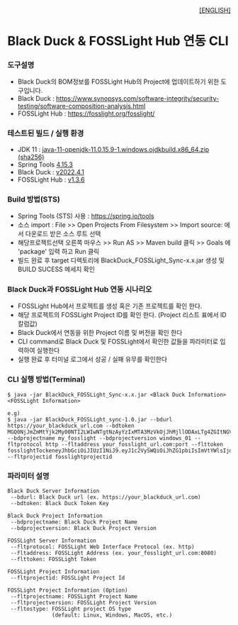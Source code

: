 <p align='right'>
  <a href="https://github.com/tech-kms/blackduck-fosslight-sync_CLI_tmp/blob/main/docs/README_eng.md">[ENGLISH]</a>
</p>

# Black Duck & FOSSLight Hub 연동 CLI

### 도구설명
  * Black Duck의 BOM정보를 FOSSLight Hub의 Project에 업데이트하기 위한 도구입니다.
  * Black Duck : https://www.synopsys.com/software-integrity/security-testing/software-composition-analysis.html
  * FOSSLight Hub : https://fosslight.org/fosslight/

### 테스트된 빌드 / 실행 환경
  * JDK 11 : [java-11-openjdk-11.0.15.9-1.windows.ojdkbuild.x86_64.zip (sha256)](https://github.com/ojdkbuild/ojdkbuild/releases/download/java-11-openjdk-11.0.15.9-1/java-11-openjdk-11.0.15.9-1.windows.ojdkbuild.x86_64.zip)
  * Spring Tools [4.15.3](https://spring.io/tools)
  * Black Duck : [ v2022.4.1 ](https://github.com/blackducksoftware/hub/releases/tag/v2022.4.1)
  * FOSSLight Hub : [ v1.3.6 ](https://github.com/fosslight/fosslight/releases/tag/v1.3.6)

### Build 방법(STS)
* Spring Tools (STS) 사용 : https://spring.io/tools
* 소스 import : File >> Open Projects From Filesystem >> Import source: 에서 다운로드 받은 소스 루트 선택
* 해당프로젝트선택 오른쪽 마우스 >> Run AS >> Maven build 클릭 >> Goals 에  'package' 입력 하고 Run 클릭
* 빌드 완료 후 target 디렉토리에 BlackDuck_FOSSLight_Sync-x.x.jar 생성 및 BUILD SUCESS 메세지 확인

### Black Duck과 FOSSLight Hub 연동 시나리오
  * FOSSLight Hub에서 프로젝트를 생성 혹은 기존 프로젝트를 확인 한다.
  * 해당 프로젝트의 FOSSLight Project ID를 확인 한다. (Project 리스트 표에서 ID 칼럼값)
  * Black Duck에서 연동을 위한 Project 이름 및 버전을 확인 한다
  * CLI command로 Black Duck 및 FOSSLight에서 확인한 값들을 파라미터로 입력하여 실행한다
  * 실행 완료 후 터미널 로그에서 성공 / 실패 유무를 확인한다
  
### CLI 실행 방법(Terminal)
```
$ java -jar BlackDuck_FOSSLight_Sync-x.x.jar <Black Duck Information> <FOSSLight Information>

e.g)
$ java -jar BlackDuck_FOSSLight_sync-1.0.jar --bdurl https://your_blackduck_url.com --bdtoken MGQ0NjJmZmMtYjk2My00NTI2LWIwNTgtNzAyYzIxMTA3MzVkOjJhMjllODAxLTg4ZGItNGViOXXXXXXXXXXx --bdprojectname my_fosslight --bdprojectversion windows_01 --fltprotocol http --fltaddress your_fosslight_url.com:port --flttoken fosslightTockeneyJhbGciOiJIUzI1NiJ9.eyJ1c2VySWQiOiJhZG1pbiIsImVtYWlsIjoiYWRtaW5AZm9zc2xpZ2 --fltprojectid fosslightprojectid
```

### 파라미터 설명

```
Black Duck Server Information
 --bdurl: Black Duck url (ex. https://your_blackduck_url.com)
 --bdtoken: Black Duck Token Key

Black Duck Project Information
 --bdprojectname: Black Duck Project Name
 --bdprojectversion: Black Duck Project Version

FOSSLight Server Information
 --fltprotocol: FOSSLight Web Interface Protocol (ex. http)
 --fltaddress: FOSSLight Address (ex. your_fosslight_url.com:8080)
 --flttoken: FOSSLight Token

FOSSLight Project Information
 --fltprojectid: FOSSLight Project Id
 
FOSSLight Project Information (Option)
 --fltprojectname: FOSSLight Project Name
 --fltprojectversion: FOSSLight Project Version
 --fltostype: FOSSLight project OS type
              (default: Linux, Windows, MacOS, etc.)
```
